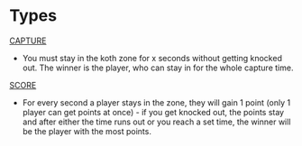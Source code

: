 # Types

[CAPTURE](AxKoth-Capture.md)
* You must stay in the koth zone for x seconds without getting knocked out. The winner is the player, who can stay in for the whole capture time.

[SCORE](AxKoth-Score.md)
* For every second a player stays in the zone, they will gain 1 point (only 1 player can get points at once) - if you get knocked out, the points stay and after either the time runs out or you reach a set time, the winner will be the player with the most points.
